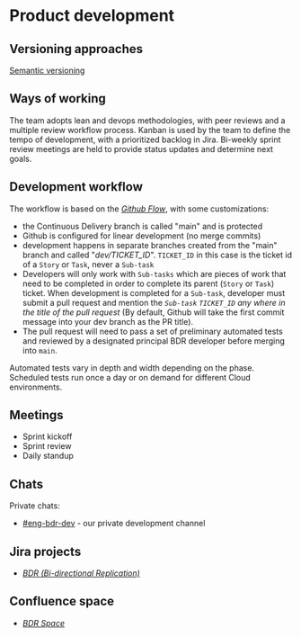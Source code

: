 # Product development

## Versioning approaches

[Semantic versioning](https://semver.org/)

## Ways of working

The team adopts lean and devops methodologies, with peer reviews and a
multiple review workflow process. Kanban is used by the team to define
the tempo of development, with a prioritized backlog in Jira. Bi-weekly
sprint review meetings are held to provide status updates and determine
next goals.

## Development workflow

The workflow is based on the [*Github
Flow*](https://guides.github.com/introduction/flow/), with some
customizations:

- the Continuous Delivery branch is called "main" and is protected
- Github is configured for linear development (no merge commits)
- development happens in separate branches created from the "main" branch and called "*dev/TICKET_ID*".  `TICKET_ID` in this case is the ticket id of a `Story` or `Task`, never a `Sub-task`
- Developers will only work with `Sub-tasks` which are pieces of work that need to be completed in order to complete its parent (`Story` or `Task`) ticket.  When development is completed for a `Sub-task`, developer must submit a pull request and mention the *`Sub-task` `TICKET_ID` any where in the title of the pull request* (By default, Github will take the first commit message into your dev branch as the PR title).
- The pull request will need to pass a set of preliminary automated tests and reviewed by a designated principal BDR developer before merging into `main`.

Automated tests vary in depth and width depending on the phase.
Scheduled tests run once a day or on demand for different Cloud
environments.

## Meetings

- Sprint kickoff
- Sprint review
- Daily standup

## Chats

Private chats: 

- [#eng-bdr-dev](https://edb.slack.com/archives/G01FLQYF0H1) - our private development channel

## Jira projects

- [*BDR (Bi-directional Replication)*](https://enterprisedb.atlassian.net/browse/bdr)

## Confluence space

- [*BDR Space*](https://enterprisedb.atlassian.net/wiki/spaces/BDR/overview?homepageId=1876590888)

